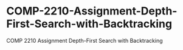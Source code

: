 # COMP-2210-Assignment-Depth-First-Search-with-Backtracking
COMP 2210 Assignment Depth-First Search with Backtracking
